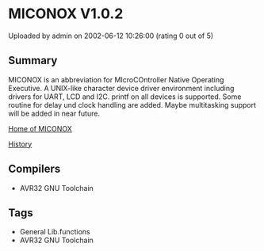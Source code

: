 # MICONOX V1.0.2

Uploaded by admin on 2002-06-12 10:26:00 (rating 0 out of 5)

## Summary

MICONOX is an abbreviation for MIcroCOntroller Native Operating Executive. A UNIX-like character device driver environment including drivers for UART, LCD and I2C. printf on all devices is supported. Some routine for delay und clock handling are added. Maybe multitasking support will be added in near future.


[Home of MICONOX](http://www.123-byte.de/)  

[History](http://www.123-byte.de/robotik/miconox/history.htm)

## Compilers

- AVR32 GNU Toolchain

## Tags

- General Lib.functions
- AVR32 GNU Toolchain

